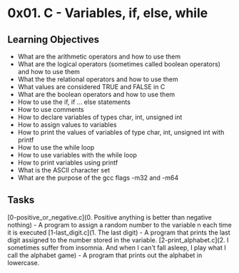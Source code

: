 # 0x01. C - Variables, if, else, while
## Learning Objectives
- What are the arithmetic operators and how to use them
- What are the logical operators (sometimes called boolean operators) and how to use them
- What the the relational operators and how to use them
- What values are considered TRUE and FALSE in C
- What are the boolean operators and how to use them
- How to use the if, if ... else statements
- How to use comments
- How to declare variables of types char, int, unsigned int
- How to assign values to variables
- How to print the values of variables of type char, int, unsigned int with printf
- How to use the while loop
- How to use variables with the while loop
- How to print variables using printf
- What is the ASCII character set
- What are the purpose of the gcc flags -m32 and -m64
## Tasks
[0-positive_or_negative.c](0. Positive anything is better than negative nothing) - A program to assign a random number to the variable n each time it is executed
[1-last_digit.c](1. The last digit) - A program that prints the last digit assigned to the number stored in the variable.
[2-print_alphabet.c](2. I sometimes suffer from insomnia. And when I can't fall asleep, I play what I call the alphabet game) - A program that prints out the alphabet in lowercase.
